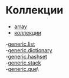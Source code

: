 # Коллекции
- [array]()
- [коллекции]()

-[generic.list]()\
-[generic.dictionary]()\
-[generic.hashset]()\
-[generic.stack]()\
-[generic.que]()\